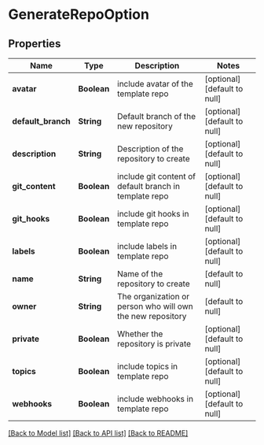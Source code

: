 # GenerateRepoOption
## Properties

| Name | Type | Description | Notes |
|------------ | ------------- | ------------- | -------------|
| **avatar** | **Boolean** | include avatar of the template repo | [optional] [default to null] |
| **default\_branch** | **String** | Default branch of the new repository | [optional] [default to null] |
| **description** | **String** | Description of the repository to create | [optional] [default to null] |
| **git\_content** | **Boolean** | include git content of default branch in template repo | [optional] [default to null] |
| **git\_hooks** | **Boolean** | include git hooks in template repo | [optional] [default to null] |
| **labels** | **Boolean** | include labels in template repo | [optional] [default to null] |
| **name** | **String** | Name of the repository to create | [default to null] |
| **owner** | **String** | The organization or person who will own the new repository | [default to null] |
| **private** | **Boolean** | Whether the repository is private | [optional] [default to null] |
| **topics** | **Boolean** | include topics in template repo | [optional] [default to null] |
| **webhooks** | **Boolean** | include webhooks in template repo | [optional] [default to null] |

[[Back to Model list]](../README.md#documentation-for-models) [[Back to API list]](../README.md#documentation-for-api-endpoints) [[Back to README]](../README.md)

